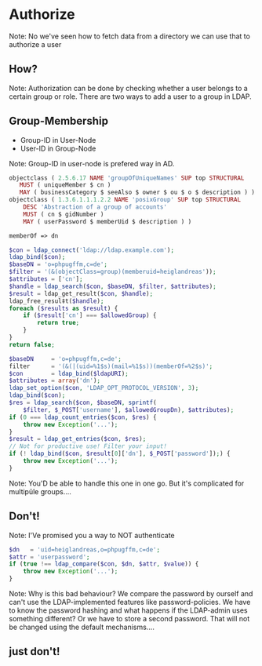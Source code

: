 # Authorize

Note:
No we've seen how to fetch data from a directory we can use that to authorize a user




## How?

Note:
Authorization can be done by checking whether a user belongs to a certain group or role.
There are two ways to add a user to a group in LDAP.




## Group-Membership

* Group-ID in User-Node
* User-ID in Group-Node

Note:
Group-ID in user-node is prefered way in AD.




```php
objectclass ( 2.5.6.17 NAME 'groupOfUniqueNames' SUP top STRUCTURAL
   MUST ( uniqueMember $ cn )
   MAY ( businessCategory $ seeAlso $ owner $ ou $ o $ description ) )
objectclass ( 1.3.6.1.1.1.2.2 NAME 'posixGroup' SUP top STRUCTURAL
	DESC 'Abstraction of a group of accounts'
	MUST ( cn $ gidNumber )
	MAY ( userPassword $ memberUid $ description ) )

memberOf => dn
```




```php
$con = ldap_connect('ldap://ldap.example.com');
ldap_bind($con);
$baseDN = 'o=phpugffm,c=de';
$filter = '(&(objectClass=group)(memberuid=heiglandreas'));
$attributes = ['cn'];
$handle = ldap_search($con, $baseDN, $filter, $attributes);
$result = ldap_get_result($con, $handle);
ldap_free_resul‡t($handle);
foreach ($results as $result) {
    if ($result['cn'] === $allowedGroup) {
        return true;
    }
}
return false;
```




```php
$baseDN     = 'o=phpugffm,c=de';
filter      = '(&(|(uid=%1$s)(mail=%1$s))(memberOf=%2$s)';
$con        = ldap_bind($ldapURI);
$attributes = array('dn');
ldap_set_option($con, 'LDAP_OPT_PROTOCOL_VERSION', 3);
ldap_bind($con);
$res = ldap_search($con, $baseDN, sprintf(
    $filter, $_POST['username'], $allowedGroupDn), $attributes);
if (0 === ldap_count_entries($con, $res) {
    throw new Exception('...');
}
$result = ldap_get_entries($con, $res);
// Not for productive use! Filter your input!
if (! ldap_bind($con, $result[0]['dn'], $_POST['password']);) {
    throw new Exception('...');
}
```
Note:
You'D be able to handle this one in one go. But it's complicated for multipüle groups....




## Don't!

Note:
I'Ve promised you a way to NOT authenticate




```php
$dn   = 'uid=heiglandreas,o=phpugffm,c=de';
$attr = 'userpassword';
if (true !== ldap_compare($con, $dn, $attr, $value)) {
    throw new Exception('...');
}
```

Note:
Why is this bad behaviour? We compare the password by ourself and can't use the LDAP-implemented features
like password-policies. We have to know the password hashing and what happens if the LDAP-admin uses something different?
Or we have to store a second password. That will not be changed using the default mechanisms....




## just don't!